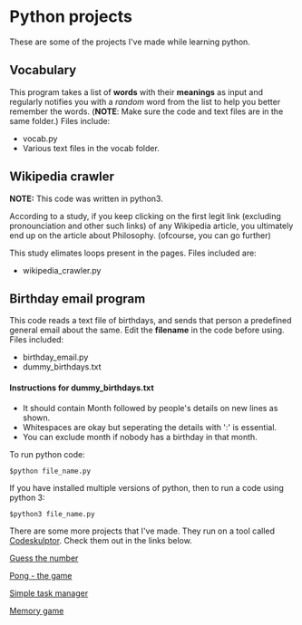 # Python projects

These are some of the projects I've made while learning python.

## Vocabulary

This program takes a list of **words** with their **meanings** as input and regularly notifies you with a _random_ word from the list to help you better remember the words. (**NOTE**: Make sure the code and text files are in the same folder.) Files include:

- vocab.py
- Various text files in the vocab folder.


## Wikipedia crawler

**NOTE:** This code was written in python3.

According to a study, if you keep clicking on the first legit link (excluding pronounciation and other such links) of any Wikipedia article, you ultimately end up on the article about Philosophy. (ofcourse, you can go further)

This study elimates loops present in the pages. Files included are:
- wikipedia_crawler.py

## Birthday email program

This code reads a text file of birthdays, and sends that person a predefined general email about the same.
Edit the __filename__ in the code before using.
Files included:
- birthday_email.py
- dummy_birthdays.txt

#### Instructions for dummy_birthdays.txt
- It should contain Month followed by people's details on new lines as shown.
- Whitespaces are okay but seperating the details with ':' is essential.
- You can exclude month if nobody has a birthday in that month.
 
To run python code:
```
$python file_name.py
```

If you have installed multiple versions of python, then to run a code using python 3:
```
$python3 file_name.py
```

There are some more projects that I've made. They run on a tool called [Codeskulptor](http://www.codeskulptor.org/). Check them out in the links below.
  
[Guess the number](http://www.codeskulptor.org/#user41_qzaX97GhdVPzjO5_1.py)

[Pong - the game](http://www.codeskulptor.org/#user41_0Viwl5q2e2_2.py)

[Simple task manager](http://www.codeskulptor.org/#user41_HG3EujvYA5_0.py)

[Memory game](http://www.codeskulptor.org/#user41_idXXiTroIzZHL0h.py)
